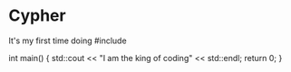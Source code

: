 # Cypher
It's my first time doing
#include <iostream>

int main() {
    std::cout << "I am the king of coding" << std::endl;
    return 0;
}
